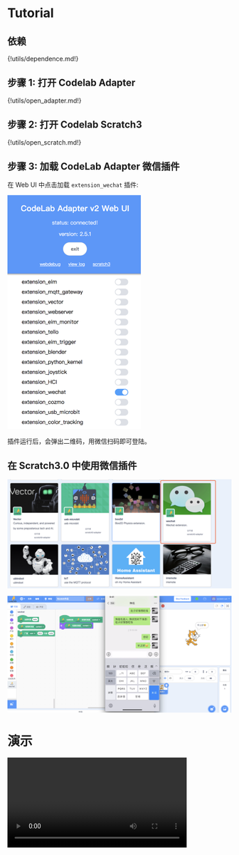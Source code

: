 # Tutorial

## 依赖

{!utils/dependence.md!}

## 步骤 1: 打开 Codelab Adapter

{!utils/open_adapter.md!}

## 步骤 2: 打开 Codelab Scratch3

{!utils/open_scratch.md!}

## 步骤 3: 加载 CodeLab Adapter 微信插件

<!--
<img src="http://wwj-fig-bed.just4fun.site/wechat_extension_qr_957e2a99.png" width=400 >
-->

在 Web UI 中点击加载 `extension_wechat` 插件:

<img width="300px" src="../../img/v2/adapter_wechat_open_scratch_style.png"/>



插件运行后，会弹出二维码，用微信扫码即可登陆。

## 在 Scratch3.0 中使用微信插件

![](/img/eextension-wechat_f232e4a1.png)

![](../../img/v2/scratch_wechat_simple_talk.png)

# 演示

<video width=80% src="http://scratch3-files.just4fun.site/wechat_extension.mp4" controls="controls"></video>
